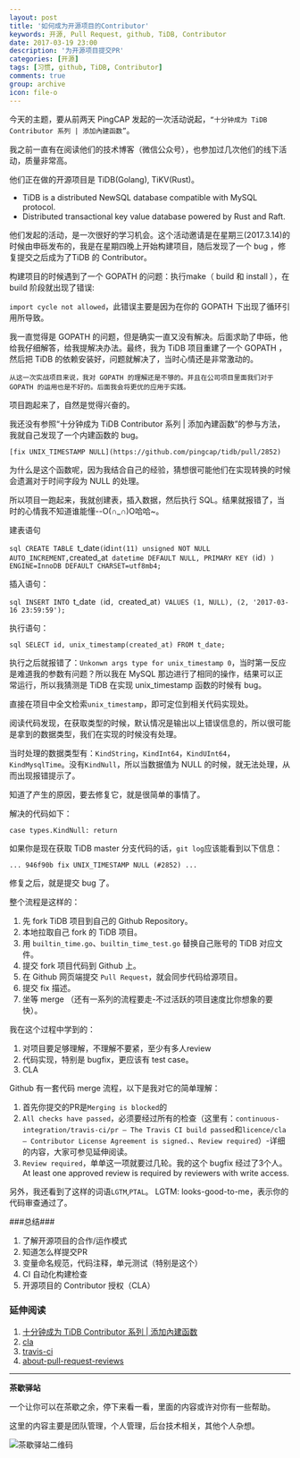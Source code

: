 ```yaml
---
layout: post
title: '如何成为开源项目的Contributor'
keywords: 开源, Pull Request, github, TiDB, Contributor
date: 2017-03-19 23:00
description: '为开源项目提交PR'
categories: [开源]
tags: [习惯, github, TiDB, Contributor]
comments: true
group: archive
icon: file-o
---
```


今天的主题，要从前两天 PingCAP 发起的一次活动说起，`“十分钟成为 TiDB Contributor 系列 | 添加內建函数”`。

我之前一直有在阅读他们的技术博客（微信公众号），也参加过几次他们的线下活动，质量非常高。

<!-- more -->

他们正在做的开源项目是 TiDB(Golang), TiKV(Rust)。

- TiDB is a distributed NewSQL database compatible with MySQL protocol.
- Distributed transactional key value database powered by Rust and Raft.

他们发起的活动，是一次很好的学习机会。这个活动邀请是在星期三(2017.3.14)的时候由申砾发布的，我是在星期四晚上开始构建项目，随后发现了一个 bug ，修复提交之后成为了TiDB 的 Contributor。

构建项目的时候遇到了一个 GOPATH 的问题：执行make（ build 和 install ），在 build 阶段就出现了错误:

`import cycle not allowed`，此错误主要是因为在你的 GOPATH 下出现了循环引用所导致。

我一直觉得是 GOPATH 的问题，但是确实一直又没有解决。后面求助了申砾，他给我仔细解答，给我提解决办法。最终，我为 TiDB 项目重建了一个 GOPATH ，然后把 TiDB 的依赖安装好，问题就解决了，当时心情还是非常激动的。

	从这一次实战项目来说，我对 GOPATH 的理解还是不够的。并且在公司项目里面我们对于 GOPATH 的运用也是不好的。后面我会将更优的应用于实践。

项目跑起来了，自然是觉得兴奋的。

我还没有参照“十分钟成为 TiDB Contributor 系列 | 添加內建函数”的参与方法，我就自己发现了一个内建函数的 bug。

	[fix UNIX_TIMESTAMP NULL](https://github.com/pingcap/tidb/pull/2852)

为什么是这个函数呢，因为我结合自己的经验，猜想很可能他们在实现转换的时候会遗漏对于时间字段为 NULL 的处理。

所以项目一跑起来，我就创建表，插入数据，然后执行 SQL。结果就报错了，当时的心情我不知道谁能懂--O(∩_∩)O哈哈~。

建表语句

`sql
CREATE TABLE `t_date` (
  `id` int(11) unsigned NOT NULL AUTO_INCREMENT,
  `created_at` datetime DEFAULT NULL,
  PRIMARY KEY (`id`)
) ENGINE=InnoDB DEFAULT CHARSET=utf8mb4;
`

插入语句：

`sql
INSERT INTO `t_date` (`id`, `created_at`)
VALUES
	(1, NULL),
	(2, '2017-03-16 23:59:59');
`

执行语句：

`sql
SELECT id, unix_timestamp(created_at) FROM t_date;
`

执行之后就报错了：`Unkonwn args type for unix_timestamp 0`，当时第一反应是难道我的参数有问题？所以我在 MySQL 那边进行了相同的操作，结果可以正常运行，所以我猜测是 TiDB 在实现 unix_timestamp 函数的时候有 bug。

直接在项目中全文检索`unix_timestamp`，即可定位到相关代码实现处。

阅读代码发现，在获取类型的时候，默认情况是输出以上错误信息的，所以很可能是拿到的数据类型，我们在实现的时候没有处理。

当时处理的数据类型有：`KindString`，`KindInt64`，`KindUInt64`，`KindMysqlTime`。没有`KindNull`，所以当数据值为 NULL 的时候，就无法处理，从而出现报错提示了。

知道了产生的原因，要去修复它，就是很简单的事情了。

解决的代码如下：

`
case types.KindNull:
	return
`

如果你是现在获取 TiDB master 分支代码的话，`git log`应该能看到以下信息：

`
...
946f90b fix UNIX_TIMESTAMP NULL (#2852)
...
`

修复之后，就是提交 bug 了。

整个流程是这样的：

1. 先 fork TiDB 项目到自己的 Github Repository。
2. 本地拉取自己 fork 的 TiDB 项目。
3. 用 `builtin_time.go`、`builtin_time_test.go` 替换自己账号的 TiDB 对应文件。
4. 提交 fork 项目代码到 Github 上。
5. 在 Github 网页端提交 `Pull Request`，就会同步代码给源项目。
6. 提交 fix 描述。
7. 坐等 merge （还有一系列的流程要走-不过活跃的项目速度比你想象的要快）。

我在这个过程中学到的：
1. 对项目要足够理解，不理解不要紧，至少有多人review
2. 代码实现，特别是 bugfix，更应该有 test case。
3. CLA

Github 有一套代码 merge 流程，以下是我对它的简单理解：

1. 首先你提交的PR是`Merging is blocked`的
2. `All checks have passed`，必须要经过所有的检查（这里有：`continuous-integration/travis-ci/pr — The Travis CI build passed`和`licence/cla — Contributor License Agreement is signed.`、`Review required`）-详细的内容，大家可参见延伸阅读。
3. `Review required`，单单这一项就要过几轮。我的这个 bugfix 经过了3个人。
	At least one approved review is required by reviewers with write access.

另外，我还看到了这样的词语`LGTM`,`PTAL`。
LGTM: looks-good-to-me，表示你的代码审查通过了。

###总结###

1. 了解开源项目的合作/运作模式
2. 知道怎么样提交PR
3. 变量命名规范，代码注释，单元测试（特别是这个）
4. CI 自动化构建检查
5. 开源项目的 Contributor 授权（CLA）

### 延伸阅读 ###

1. [十分钟成为 TiDB Contributor 系列 | 添加內建函数](http://www.pingcap.com/blog-add-a-built-in-function-zh.html)
2. [cla](https://cla-assistant.io/pingcap/tidb?pullRequest=2852)
3. [travis-ci](https://travis-ci.org/pingcap/tidb/builds/212052412)
4. [about-pull-request-reviews](https://help.github.com/articles/about-pull-request-reviews/)

----

**茶歇驿站**

一个让你可以在茶歇之余，停下来看一看，里面的内容或许对你有一些帮助。

这里的内容主要是团队管理，个人管理，后台技术相关，其他个人杂想。

![茶歇驿站二维码](http://ww4.sinaimg.cn/large/824dcde4gw1f358o5j022j20by0bywf8.jpg)
